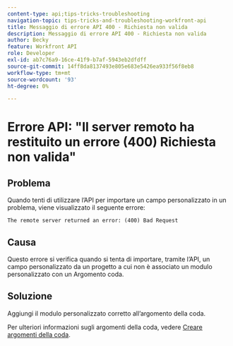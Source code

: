 ```yaml
---
content-type: api;tips-tricks-troubleshooting
navigation-topic: tips-tricks-and-troubleshooting-workfront-api
title: Messaggio di errore API 400 - Richiesta non valida
description: Messaggio di errore API 400 - Richiesta non valida
author: Becky
feature: Workfront API
role: Developer
exl-id: ab7c76a9-16ce-41f9-b7af-5943eb2dfdff
source-git-commit: 14ff8da8137493e805e683e5426ea933f56f8eb8
workflow-type: tm+mt
source-wordcount: '93'
ht-degree: 0%

---
```



# Errore API: &quot;Il server remoto ha restituito un errore (400) Richiesta non valida&quot;

## Problema

Quando tenti di utilizzare l’API per importare un campo personalizzato in un problema, viene visualizzato il seguente errore:

`The remote server returned an error: (400) Bad Request`

## Causa

Questo errore si verifica quando si tenta di importare, tramite l’API, un campo personalizzato da un progetto a cui non è associato un modulo personalizzato con un Argomento coda.

## Soluzione

Aggiungi il modulo personalizzato corretto all’argomento della coda.

Per ulteriori informazioni sugli argomenti della coda, vedere [Creare argomenti della coda](../../manage-work/requests/create-and-manage-request-queues/create-queue-topics.md).
